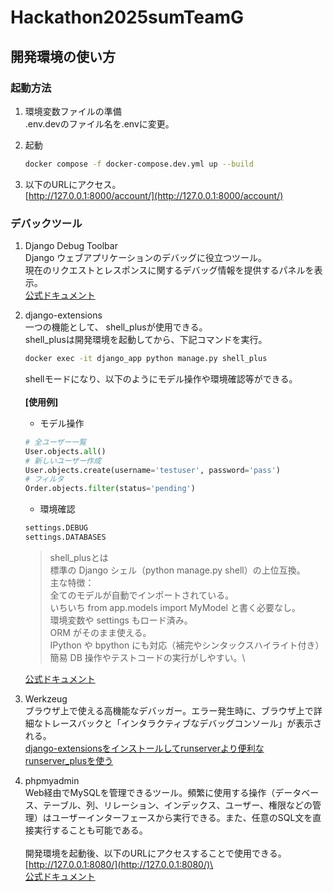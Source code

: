 # Hackathon2025sumTeamG


## 開発環境の使い方
### 起動方法
1. 環境変数ファイルの準備\
    .env.devのファイル名を.envに変更。 

2. 起動 
     ```bash
     docker compose -f docker-compose.dev.yml up --build
     ```
3. 以下のURLにアクセス。\
    [http://127.0.0.1:8000/account/](http://127.0.0.1:8000/account/)

### デバックツール
1. Django Debug Toolbar\
   Django ウェブアプリケーションのデバッグに役立つツール。\
   現在のリクエストとレスポンスに関するデバッグ情報を提供するパネルを表示。\
    [公式ドキュメント](https://django-debug-toolbar.readthedocs.io/en/latest/index.html)

2. django-extensions\
    一つの機能として、 shell_plusが使用できる。\
    shell_plusは開発環境を起動してから、下記コマンドを実行。
    ```bash
    docker exec -it django_app python manage.py shell_plus
    ```
    shellモードになり、以下のようにモデル操作や環境確認等ができる。\
    \
    **[使用例]**
    - モデル操作
    ```python
    # 全ユーザー一覧
    User.objects.all()
    # 新しいユーザー作成
    User.objects.create(username='testuser', password='pass')
    # フィルタ
    Order.objects.filter(status='pending')
    ```
    - 環境確認
    ```python
    settings.DEBUG
    settings.DATABASES
    ```
    
    > shell_plusとは\
    > 標準の Django シェル（python manage.py shell）の上位互換。\
    > 主な特徴：\
    > 全てのモデルが自動でインポートされている。\
    > いちいち from app.models import MyModel と書く必要なし。\
    > 環境変数や settings もロード済み。\
    > ORM がそのまま使える。\
    > IPython や bpython にも対応（補完やシンタックスハイライト付き）\
    > 簡易 DB 操作やテストコードの実行がしやすい。\
    
    [公式ドキュメント](https://django-extensions.readthedocs.io/en/latest/#)
    
3. Werkzeug\
    ブラウザ上で使える高機能なデバッガー。エラー発生時に、ブラウザ上で詳細なトレースバックと「インタラクティブなデバッグコンソール」が表示される。\
    [django-extensionsをインストールしてrunserverより便利なrunserver_plusを使う](https://qiita.com/komiya_____/items/72b543fdaddab47a6449)


4. phpmyadmin\
   Web経由でMySQLを管理できるツール。頻繁に使用する操作（データベース、テーブル、列、リレーション、インデックス、ユーザー、権限などの管理）はユーザーインターフェースから実行できる。また、任意のSQL文を直接実行することも可能である。\
   \
   開発環境を起動後、以下のURLにアクセスすることで使用できる。\
   [http://127.0.0.1:8080/](http://127.0.0.1:8080/)\
   \
   [公式ドキュメント](https://docs.phpmyadmin.net/ja/latest/)

   
